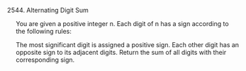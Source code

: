2544. Alternating Digit Sum

You are given a positive integer n. Each digit of n has a sign according to the following rules:

The most significant digit is assigned a positive sign.
Each other digit has an opposite sign to its adjacent digits.
Return the sum of all digits with their corresponding sign.
